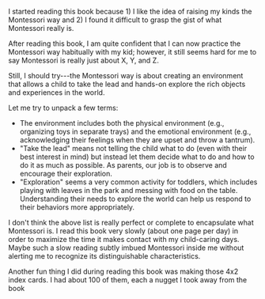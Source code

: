 I started reading this book because 1) I like the idea of raising my kinds the Montessori way and 2) I found it difficult to grasp the gist of what Montessori really is.

After reading this book, I am quite confident that I can now practice the Montessori way habitually with my kid; however, it still seems hard for me to say Montessori is really just about X, Y, and Z.

Still, I should try---the Montessori way is about creating an environment that allows a child to take the lead and hands-on explore the rich objects and experiences in the world.

Let me try to unpack a few terms:

- The environment includes both the physical environment (e.g., organizing toys in separate trays) and the emotional environment (e.g., acknowledging their feelings when they are upset and throw a tantrum).
- "Take the lead" means not telling the child what to do (even with their best interest in mind) but instead let them decide what to do and how to do it as much as possible. As parents, our job is to observe and encourage their exploration.
- "Exploration" seems a very common activity for toddlers, which includes playing with leaves in the park and messing with food on the table. Understanding their needs to explore the world can help us respond to their behaviors more appropriately.

I don't think the above list is really perfect or complete to encapsulate what Montessori is. I read this book very slowly (about one page per day) in order to maximize the time it makes contact with my child-caring days. Maybe such a slow reading subtly imbued Montessori inside me without alerting me to recognize its distinguishable characteristics.

Another fun thing I did during reading this book was making those 4x2 index cards. I had about 100 of them, each a nugget I took away from the book